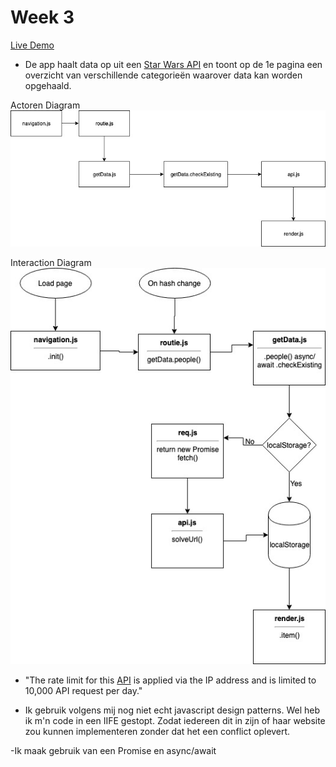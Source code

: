 # Week 3 

[Live Demo](https://jesperingels.github.io/web-app-from-scratch-18-19/week3/index.html)

- De app haalt data op uit een [Star Wars API](https://swapi.co/) en toont op de 1e pagina een overzicht van verschillende categorieën waarover data kan worden opgehaald. 

Actoren Diagram
![alt text](https://github.com/jesperingels/web-app-from-scratch-18-19/blob/master/week3/img/ActorenDiagram.jpg)

Interaction Diagram
![alt text](https://github.com/jesperingels/web-app-from-scratch-18-19/blob/master/week3/img/InteractionDiagram.jpg)

- "The rate limit for this [API](https://swapi.co/) is applied via the IP address and is limited to 10,000 API request per day."

- Ik gebruik volgens mij nog niet echt javascript design patterns. Wel heb ik m'n code in een IIFE gestopt. Zodat iedereen dit in zijn of haar website zou kunnen implementeren zonder dat het een conflict oplevert. 

-Ik maak gebruik van een Promise en async/await



